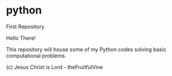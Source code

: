 # python
First Repository

Hello There!

This repository will house some of my Python codes solving basic computational problems.

(c) Jesus Christ is Lord - theFruitfulVine

